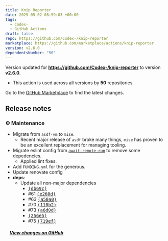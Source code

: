 ```yaml
---
title: Knip Reporter
date: 2025-05-02 08:59:03 +00:00
tags:
  - Codex-
  - GitHub Actions
draft: false
repo: https://github.com/Codex-/knip-reporter
marketplace: https://github.com/marketplace/actions/knip-reporter
version: v2.6.0
dependentsNumber: "50"
---
```



Version updated for **https://github.com/Codex-/knip-reporter** to version **v2.6.0**.
- This action is used across all versions by **50** repositories.

Go to the [GitHub Marketplace](https://github.com/marketplace/actions/knip-reporter) to find the latest changes.

## Release notes

### ⚙️ Maintenance

- Migrate from `asdf-vm` to `mise`.
  - Recent major release of `asdf` broke many things, `mise` has proven to be an excellent replacement for managing tooling.
- Migrate eslint config from [`await-remote-run`](https://github.com/Codex-/await-remote-run) to remove some depedencies.
  - Applied lint fixes.
- Add `FUNDING.yml` for the generous.
- Update renovate config
- **deps**:
  - Update all non-major dependencies 
    - [<samp>(db69c)</samp>](https://github.com/Codex-/knip-reporter/commit/db69c22)
    - #61 [<samp>(e260d)</samp>](https://github.com/Codex-/knip-reporter/commit/e260d21)
    - #63 [<samp>(a50a0)</samp>](https://github.com/Codex-/knip-reporter/commit/a50a0d0)
    - #70 [<samp>(110b2)</samp>](https://github.com/Codex-/knip-reporter/commit/110b2e8)
    - #73 [<samp>(a6d0d)</samp>](https://github.com/Codex-/knip-reporter/commit/a6d0d1f)
    - [<samp>(256e5)</samp>](https://github.com/Codex-/knip-reporter/commit/256e5a4)
    - #75 [<samp>(719ef)</samp>](https://github.com/Codex-/knip-reporter/commit/719ef81)

##### &nbsp;&nbsp;&nbsp;&nbsp;[View changes on GitHub](https://github.com/Codex-/knip-reporter/compare/v2.5.0...v2.6.0)
